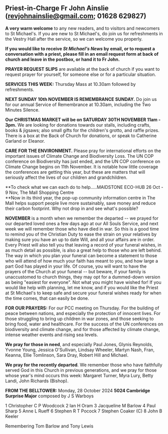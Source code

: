 
## Priest-in-Charge Fr John Ainslie ([revjohnainslie@gmail.com](mailto:revjohnainslie@gmail.com); 01628 629827)

**A very warm welcome** to any new readers, and to visitors and
newcomers to St Michael\'s. If you are new to St Michael\'s, do join us
for refreshments in the Vestry Hall after the service, so we can welcome
you properly.

**If you would like to receive *St Michael's News* by email, or to
request a conversation with a priest, please fill in an email request
form at back of church and leave in the postbox, or hand it to Fr
John.**

**PRAYER REQUEST SLIPS** are available at the back of church if you want
to request prayer for yourself, for someone else or for a particular
situation.

**SERVICES THIS WEEK:** Thursday Mass at 10.30am followed by
refreshments.

**NEXT SUNDAY 10th NOVEMBER IS REMEMBRANCE SUNDAY.** Do join us for
our annual Service of Remembrance at 10.30am, including the Two Minutes
Silence.

**Our CHRISTMAS MARKET will be on SATURDAY 30TH NOVEMBER 11am - 3pm.**
We are looking for donations towards our stalls, including crafts, books
& jigsaws; also small gifts for the children's grotto, and raffle
prizes. There is a box at the Back of Church for donations, or speak to
Catherine Garland or Eleanor.

**CARE FOR THE ENVIRONMENT.** Please pray for international efforts on
the important issues of Climate Change and Biodiversity Loss. The UN COP
conference on Biodiversity has just ended, and the UN COP conference on
Climate Change begins on 11th November. It is notable how little
coverage the conferences are getting this year, but these are matters
that will seriously affect the lives of our children and grandchildren.

**To check what we can each do to help.....MAIDSTONE ECO-HUB 26 Oct - 9
Nov, The Mall Shopping Centre\
**Now in its third year, the pop-up community information centre in The
Mall helps support people live more sustainably, save money and reduce
their carbon footprint. Why not drop in and see what's possible?

**NOVEMBER** is a month when we remember the departed -- we prayed for
our departed loved ones a few days ago at our All Souls Service, and
next week we will remember those who have died in war. So this is a good
time to remind you of the Christian Duty to ease the strain on your
relatives by making sure you have an up to date Will, and all your
affairs are in order. Every Priest will also tell you that leaving a
record of your funeral wishes, in as much detail as possible, is also a
great help to those who are left behind. The way in which you plan your
funeral can become a statement to those who will attend of how much your
faith has meant to you, and how large a part God has played in your
life. Of course, you will want to have the prayers of the Church at your
funeral -- but beware, if your family is unaccustomed to church things,
they may opt for a dummed-down version as being "easiest for everyone".
Not what you might have wished for! If you would like help with
planning, let me know, and if you would like the Priest at St Michael's
to keep safe and secure your funeral wishes ready for when the time
comes, that can easily be done.

**FOR OUR PRAYERS:** For our PCC meeting on Thursday. For the building
of peace between nations, and especially the protection of innocent
lives. For those struggling to bring up children in war zones, and those
seeking to bring food, water and healthcare. For the success of the UN
conferences on biodiversity and climate change, and for those affected
by climate change, intense weather events and rising sea levels.

**We pray for those in need**, and especially Paul Jones, Glynis
Reynolds, Yvonne Young, Jessica O'Sullivan, Lindsay Wheeler, Martyn
Nash, Fran, Keanna, Ellie Tomlinson, Sara Dray, Robert Hill and Michael.

**We pray for the recently departed**. We remember those who have
faithfully served God in this Church in previous generations, and we
pray for those whose year's mind occurs this week: Margaret Turner, Myra
Lury, Betty Landi, John Richards (Bishop).

**FROM THE BELLTOWER:** Monday, 28 October 2024
**5024 Cambridge Surprise Major** composed by J S Warboys

1 Christopher C P Woodcock 2 Ian H Oram 3 Jacqueline M Barlow 4 Paul
Sharp 5 Anne L Rueff 6 Stephen R T Pocock 7 Stephen Coaker (C) 8 John B
Keeler

Remembering Tom Barlow and Tony Lewis
